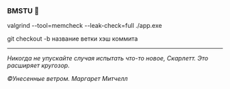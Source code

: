 ### BMSTU 💙

valgrind --tool=memcheck --leak-check=full ./app.exe

git checkout -b название ветки хэш коммита

---

*Никогда не упускайте случая испытать что-то новое, Скарлетт. Это расширяет кругозор.*

*©Унесенные ветром. Маргарет Митчелл*
